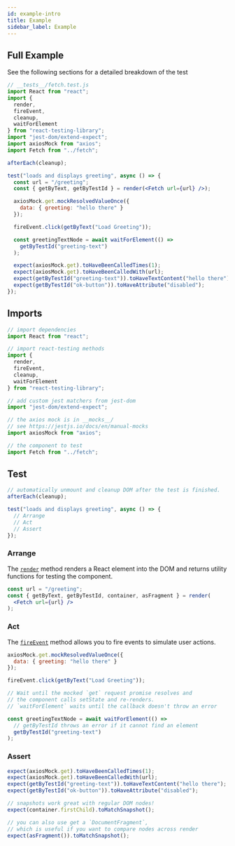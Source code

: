 ```yaml
---
id: example-intro
title: Example
sidebar_label: Example
---
```


## Full Example

See the following sections for a detailed breakdown of the test

```jsx
// __tests__/fetch.test.js
import React from "react";
import {
  render,
  fireEvent,
  cleanup,
  waitForElement
} from "react-testing-library";
import "jest-dom/extend-expect";
import axiosMock from "axios";
import Fetch from "../fetch";

afterEach(cleanup);

test("loads and displays greeting", async () => {
  const url = "/greeting";
  const { getByText, getByTestId } = render(<Fetch url={url} />);

  axiosMock.get.mockResolvedValueOnce({
    data: { greeting: "hello there" }
  });

  fireEvent.click(getByText("Load Greeting"));

  const greetingTextNode = await waitForElement(() =>
    getByTestId("greeting-text")
  );

  expect(axiosMock.get).toHaveBeenCalledTimes(1);
  expect(axiosMock.get).toHaveBeenCalledWith(url);
  expect(getByTestId("greeting-text")).toHaveTextContent("hello there");
  expect(getByTestId("ok-button")).toHaveAttribute("disabled");
});
```

## Imports

```jsx
// import dependencies
import React from "react";

// import react-testing methods
import {
  render,
  fireEvent,
  cleanup,
  waitForElement
} from "react-testing-library";

// add custom jest matchers from jest-dom
import "jest-dom/extend-expect";

// the axios mock is in __mocks__/
// see https://jestjs.io/docs/en/manual-mocks
import axiosMock from "axios";

// the component to test
import Fetch from "../fetch";
```

## Test

```jsx
// automatically unmount and cleanup DOM after the test is finished.
afterEach(cleanup);

test("loads and displays greeting", async () => {
  // Arrange
  // Act
  // Assert
});
```

### Arrange

The [`render`](./ecosystem-react-testing-library#render) method renders a React element into the DOM and returns utility functions for testing the component.

```jsx
const url = "/greeting";
const { getByText, getByTestId, container, asFragment } = render(
  <Fetch url={url} />
);
```

### Act

The [`fireEvent`](./api-events#fireEvent) method allows you to fire events to simulate user actions.

```jsx
axiosMock.get.mockResolvedValueOnce({
  data: { greeting: "hello there" }
});

fireEvent.click(getByText("Load Greeting"));

// Wait until the mocked `get` request promise resolves and
// the component calls setState and re-renders.
// `waitForElement` waits until the callback doesn't throw an error

const greetingTextNode = await waitForElement(() =>
  // getByTestId throws an error if it cannot find an element
  getByTestId("greeting-text")
);
```

### Assert

```jsx
expect(axiosMock.get).toHaveBeenCalledTimes(1);
expect(axiosMock.get).toHaveBeenCalledWith(url);
expect(getByTestId("greeting-text")).toHaveTextContent("hello there");
expect(getByTestId("ok-button")).toHaveAttribute("disabled");

// snapshots work great with regular DOM nodes!
expect(container.firstChild).toMatchSnapshot();

// you can also use get a `DocumentFragment`,
// which is useful if you want to compare nodes across render
expect(asFragment()).toMatchSnapshot();
```

